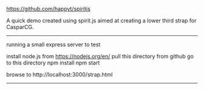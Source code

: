 https://github.com/happyt/spiritjs

A quick demo created using spirit.js aimed at creating a lower third strap for CasparCG.

---

running a small express server to test

install node.js from https://nodejs.org/en/
pull this directory from github
go to this directory
npm install
npm start

browse to http://localhost:3000/strap.html

---

